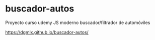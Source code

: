 # buscador-autos
Proyecto curso udemy JS moderno buscador/filtrador de automóviles

https://dgmlx.github.io/buscador-autos/
